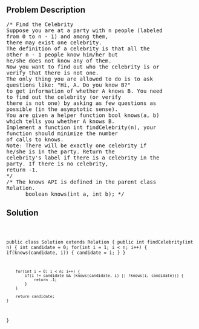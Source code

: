 <!--
<style>
  body { font-family: Arial, sans-serif; }
  .container { max-width: 100%; margin: 0 auto; padding: 10px; }
  .comment-block { max-width: 30%; background-color: #f9f9f9; padding: 10px; border-left: 5px solid #ccc; overflow-wrap: break-word; white-space: pre-wrap; }
  .code-block { background-color: #f4f4f4; padding: 10px; border: 1px solid #ddd; overflow-wrap: break-word; white-space: pre-wrap; }
</style>
-->

<div class='container'>
<h2>Problem Description</h2>
<div class='comment-block'>
<pre>
/* Find the Celebrity
Suppose you are at a party with n people (labeled
from 0 to n - 1) and among them,
there may exist one celebrity.
The definition of a celebrity is that all the
other n - 1 people know him/her but
he/she does not know any of them.
Now you want to find out who the celebrity is or
verify that there is not one.
The only thing you are allowed to do is to ask
questions like: "Hi, A. Do you know B?"
to get information of whether A knows B. You need
to find out the celebrity (or verify
there is not one) by asking as few questions as
possible (in the asymptotic sense).
You are given a helper function bool knows(a, b)
which tells you whether A knows B.
Implement a function int findCelebrity(n), your
function should minimize the number
of calls to knows.
Note: There will be exactly one celebrity if
he/she is in the party. Return the
celebrity's label if there is a celebrity in the
party. If there is no celebrity,
return -1.
*/
/* The knows API is defined in the parent class
Relation.
      boolean knows(int a, int b); */
</pre>
</div>

<h2>Solution</h2>
<div class='code-block'>
<pre><code class='language-java'>


public class Solution extends Relation {
    public int findCelebrity(int n) {
        int candidate = 0;
        for(int i = 1; i < n; i++) {
            if(knows(candidate, i)) {
                candidate = i;
            }
        }
        
        for(int i = 0; i < n; i++) {
            if(i != candidate && (knows(candidate, i) || !knows(i, candidate))) {
                return -1;
            }
        }
        
        return candidate;
    }
}</code></pre>
</div>
</div>
